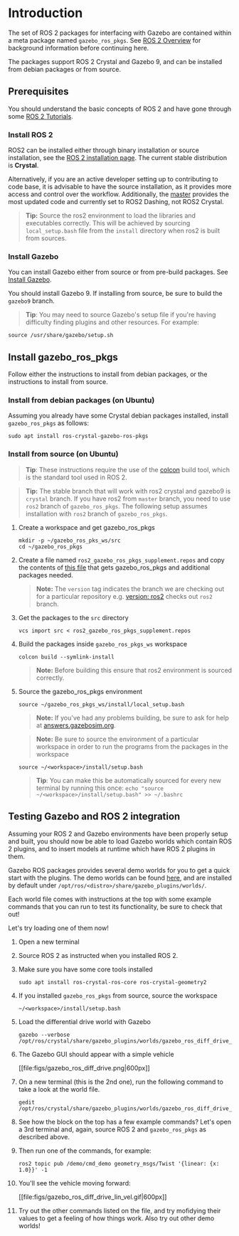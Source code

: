 # Introduction

The set of ROS 2 packages for interfacing with Gazebo are contained within a
meta package named `gazebo_ros_pkgs`.
See
[ROS 2 Overview](http://gazebosim.org/tutorials/?tut=ros2_overview)
for background information before continuing here.

The packages support ROS 2 Crystal and Gazebo 9, and can be installed from
debian packages or from source.

## Prerequisites

You should understand the basic concepts of ROS 2 and have gone through some
[ROS 2 Tutorials](https://index.ros.org/doc/ros2/Tutorials).

### Install ROS 2

ROS2 can be installed either through binary installation or source installation,
see the [ROS 2 installation page](https://index.ros.org/doc/ros2/Installation).
The current stable distribution is **Crystal**.

Alternatively, if you are an active developer setting up to contributing to code
base, it is advisable to have the source installation, as it provides more
access and control over the workflow. Additionally,
the [master](https://raw.githubusercontent.com/ros2/ros2/master/ros2.repos)
provides the most updated code and currently set to ROS2 Dashing,
not ROS2 Crystal.

> **Tip:**  Source the ros2 environment to load the libraries and executables
correctly. This will be achieved by sourcing `local_setup.bash` file from the
`install` directory when ros2 is built from sources.

### Install Gazebo

You can install Gazebo either from source or from pre-build packages. See
[Install Gazebo](http://gazebosim.org/tutorials?cat=install).

You should install Gazebo 9. If installing from source, be sure to build the
`gazebo9` branch.

> **Tip**: You may need to source Gazebo's setup file if you're having
difficulty finding plugins and other resources.
For example:

```
source /usr/share/gazebo/setup.sh
```

## Install gazebo\_ros\_pkgs

Follow either the instructions to install from debian packages,
or the instructions to install from source.

### Install from debian packages (on Ubuntu)

Assuming you already have some Crystal debian packages installed, install
`gazebo_ros_pkgs` as follows:

    sudo apt install ros-crystal-gazebo-ros-pkgs

### Install from source (on Ubuntu)

> **Tip**: These instructions require the use of the
  [colcon](https://colcon.readthedocs.io/en/released/) build tool, which is the
  standard tool used in ROS 2.

> **Tip:** The stable branch that will work with ros2 crystal and gazebo9 is
`crystal` branch. If you have ros2 from `master` branch, you need to use `ros2`
branch of `gazebo_ros_pkgs`. The following setup assumes installation with `ros2`
branch of `gazebo_ros_pkgs`.

1. Create a workspace and get gazebo_ros_pkgs

    ```
    mkdir -p ~/gazebo_ros_pks_ws/src
    cd ~/gazebo_ros_pkgs
    ```

1. Create a file named `ros2_gazebo_ros_pkgs_supplement.repos` and copy the
contents of [this file](https://bitbucket.org/snippets/chapulina/geRKyA/ros2repos-supplement-gazebo_ros_pkgs)
that gets gazebo_ros_pkgs and additional packages needed.


    > **Note:** The `version` tag indicates the branch we are checking out for a
particular repository e.g. [version: ros2](https://bitbucket.org/snippets/chapulina/geRKyA/ros2repos-supplement-gazebo_ros_pkgs#ros2.yaml-5) checks out `ros2` branch.

1. Get the packages to the `src` directory

    ```
    vcs import src < ros2_gazebo_ros_pkgs_supplement.repos
    ```

1. Build the packages inside `gazebo_ros_pkgs_ws` workspace

    ```
    colcon build --symlink-install
    ```

    > **Note:** Before building this ensure that ros2 environment is sourced
correctly.

1. Source the gazebo_ros_pkgs environment

    ```
    source ~/gazebo_ros_pkgs_ws/install/local_setup.bash
    ```

    > **Note:** If you've had any problems building, be sure to ask for help at
   [answers.gazebosim.org](http://answers.gazebosim.org/questions/).

    > **Note:** Be sure to source the environment of a particular workspace in
   order to run the programs from the packages in the workspace

    ```
    source ~/<workspace>/install/setup.bash
    ```

    > **Tip**: You can make this be automatically sourced for every new terminal
   by running this once: `echo "source ~/<workspace>/install/setup.bash" >> ~/.bashrc`

## Testing Gazebo and ROS 2 integration

Assuming your ROS 2 and Gazebo environments have been properly setup and built,
you should now be able to load Gazebo worlds which contain ROS 2 plugins, and to
insert models at runtime which have ROS 2 plugins in them.

Gazebo ROS packages provides several demo worlds for you to get a quick start
with the plugins. The demo worlds can be found
[here](https://github.com/ros-simulation/gazebo_ros_pkgs/tree/ros2/gazebo_plugins/worlds),
and are installed by default under
`/opt/ros/<distro>/share/gazebo_plugins/worlds/`.

Each world file comes with instructions at the top with some example commands
that you can run to test its functionality, be sure to check that out!

Let's try loading one of them now!

1. Open a new terminal

1. Source  ROS 2 as instructed when you installed ROS 2.

1. Make sure you have some core tools installed

    ```
    sudo apt install ros-crystal-ros-core ros-crystal-geometry2
    ```

1. If you installed `gazebo_ros_pkgs` from source, source the workspace

    ```
    ~/<workspace>/install/setup.bash
    ```

1. Load the differential drive world with Gazebo

    ```
    gazebo --verbose /opt/ros/crystal/share/gazebo_plugins/worlds/gazebo_ros_diff_drive_demo.world
    ```

1. The Gazebo GUI should appear with a simple vehicle

    [[file:figs/gazebo_ros_diff_drive.png|600px]]

1. On a new terminal (this is the 2nd one), run the following command to take a
   look at the world file.

   ```
   gedit /opt/ros/crystal/share/gazebo_plugins/worlds/gazebo_ros_diff_drive_demo.world
   ```

1. See how the block on the top has a few example commands? Let's open a 3rd
   terminal and, again, source ROS 2 and `gazebo_ros_pkgs` as described above.

1. Then run one of the commands, for example:

    ```
    ros2 topic pub /demo/cmd_demo geometry_msgs/Twist '{linear: {x: 1.0}}' -1
    ```

1. You'll see the vehicle moving forward:

    [[file:figs/gazebo_ros_diff_drive_lin_vel.gif|600px]]

1. Try out the other commands listed on the file, and try mofidying their
   values to get a feeling of how things work. Also try out other demo worlds!
